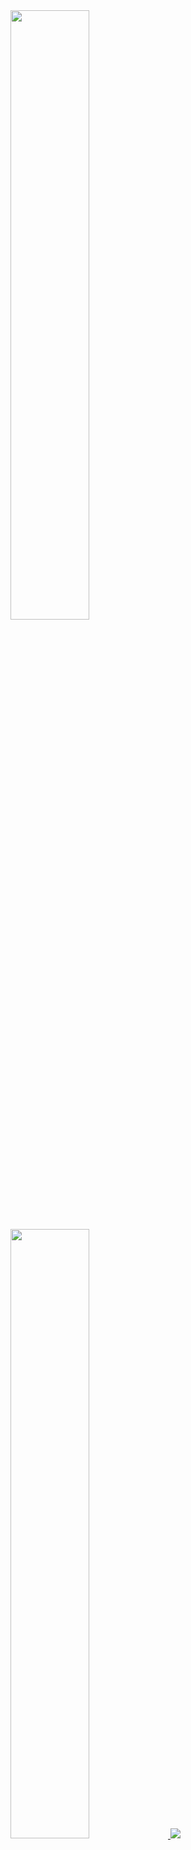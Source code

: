<a href="https://github.com/phasenull/">
<img width="50%" src="https://github-readme-stats.vercel.app/api?username=phasenull&show_icons=true&theme=gruvbox&hide_border=true" />
  <img width="50%" src="https://github-readme-streak-stats.herokuapp.com/?user=phasenull&theme=gruvbox&hide_border=true" />
</a>
<a href="https://www.buymeacoffee.com/phasenull"><img src="https://img.buymeacoffee.com/button-api/?text=Buy me a coffee&emoji=&slug=phasenull&button_colour=FFDD00&font_colour=000000&font_family=Lato&outline_colour=000000&coffee_colour=ffffff" /></a>
